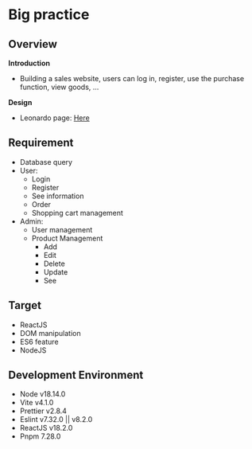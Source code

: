 # Big practice
## Overview
**Introduction**
- Building a sales website, users can log in, register, use the purchase function, view goods, ...

**Design**
- Leonardo page: [Here](https://www.leonardo.vn/)
## Requirement
- Database query
- User:
  - Login
  - Register
  - See information
  - Order
  - Shopping cart management
- Admin:
  - User management
  - Product Management
    - Add
    - Edit
    - Delete
    - Update
    - See
## Target
- ReactJS
- DOM manipulation
- ES6 feature
- NodeJS
## Development Environment
- Node v18.14.0
- Vite v4.1.0
- Prettier v2.8.4
- Eslint v7.32.0 || v8.2.0
- ReactJS v18.2.0
- Pnpm 7.28.0
